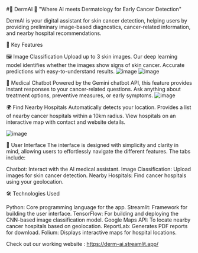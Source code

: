 #🌟 DermAI 🌟
"Where AI meets Dermatology for Early Cancer Detection"

DermAI is your digital assistant for skin cancer detection, helping users by providing preliminary image-based diagnostics, cancer-related information, and nearby hospital recommendations.

🚀 Key Features

🖼️ Image Classification
Upload up to 3 skin images.
Our deep learning model identifies whether the images show signs of skin cancer.
Accurate predictions with easy-to-understand results.
![image](https://github.com/user-attachments/assets/3775fcba-09dd-4c59-b8fe-66b814c1d7a0)
![image](https://github.com/user-attachments/assets/8356a920-9c82-47ba-a836-5185413c4243)

🤖 Medical Chatbot
Powered by the Gemini chatbot API, this feature provides instant responses to your cancer-related questions.
Ask anything about treatment options, preventive measures, or early symptoms.
![image](https://github.com/user-attachments/assets/e78a9550-3128-451d-8cbd-ea2cdc16afc9)


🌍 Find Nearby Hospitals
Automatically detects your location.
Provides a list of nearby cancer hospitals within a 10km radius.
View hospitals on an interactive map with contact and website details.

![image](https://github.com/user-attachments/assets/7b278a2e-f4d5-4235-afc2-59a51be5c0b9)


🎨 User Interface
The interface is designed with simplicity and clarity in mind, allowing users to effortlessly navigate the different features. The tabs include:

Chatbot: Interact with the AI medical assistant.
Image Classification: Upload images for skin cancer detection.
Nearby Hospitals: Find cancer hospitals using your geolocation.


🛠️ Technologies Used

Python: Core programming language for the app.
Streamlit: Framework for building the user interface.
TensorFlow: For building and deploying the CNN-based image classification model.
Google Maps API: To locate nearby cancer hospitals based on geolocation.
ReportLab: Generates PDF reports for download.
Folium: Displays interactive maps for hospital locations.


Check out our working website : https://derm-ai.streamlit.app/

